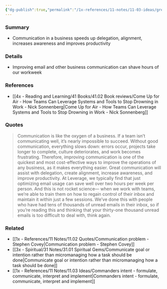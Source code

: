 ```yaml
---
{"dg-publish":true,"permalink":"/1x-references/11-notes/11-03-ideas/great-communication-is-an-easy-way-to-improve-business-efficiency/","title":"Great communication is an easy way to improve business efficiency","created":"2025-01-13T11:34:52.207+03:00","updated":"2025-05-04T21:12:00.633+03:00"}
---
```



### Summary
- Communication in a business speeds up delegation, alignment, increases awareness and improves productivity

### Details
- Improving email and other business communication can shave hours of our workweek

### References
- [[4x - Reading and Learning/41 Books/41.02 Book reviews/Come Up for Air - How Teams Can Leverage Systems and Tools to Stop Drowning in Work - Nick Sonnenberg\|Come Up for Air - How Teams Can Leverage Systems and Tools to Stop Drowning in Work - Nick Sonnenberg]]

### Quotes
> Communication is like the oxygen of a business. If a team isn’t communicating well, it’s nearly impossible to succeed. Without good communication, everything slows down: errors occur, projects take longer to complete, culture deteriorates, and work becomes frustrating. Therefore, improving communication is one of the quickest and most cost-effective ways to improve the operations of any business, as it makes everything easier. Great communication will assist with delegation, create alignment, increase awareness, and improve productivity. At Leverage, we typically find that just optimizing email usage can save well over two hours per week per person. And this is not rocket science— when we work with teams, we’re able to train them on how to regain control of their inbox and maintain it within just a few sessions. We’ve done this with people who have had tens of thousands of unread emails in their inbox, so if you’re reading this and thinking that your thirty-one thousand unread emails is too difficult to deal with, think again.


### Related
- [[1x - References/11 Notes/11.02 Quotes/Communication problem - Stephen Covey\|Communication problem - Stephen Covey]]
- [[3x - Spiritual/31 Notes/31.01 Spiritual Gems/Communicate goal or intention rather than micromanaging how a task should be done\|Communicate goal or intention rather than micromanaging how a task should be done]]
- [[1x - References/11 Notes/11.03 Ideas/Commanders intent - formulate, communicate, interpret and implement\|Commanders intent - formulate, communicate, interpret and implement]]